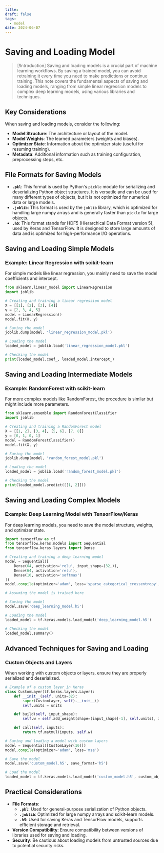 ```yaml
---
title: 
draft: false
tags:
  - model
date: 2024-06-07
---
```


# Saving and Loading Model

>[!Introduction]
>Saving and loading models is a crucial part of machine learning workflows. By saving a trained model, you can avoid retraining it every time you need to make predictions or continue training. This note covers the fundamental aspects of saving and loading models, ranging from simple linear regression models to complex deep learning models, using various libraries and techniques.

## Key Considerations
When saving and loading models, consider the following:
- **Model Structure**: The architecture or layout of the model.
- **Model Weights**: The learned parameters (weights and biases).
- **Optimizer State**: Information about the optimizer state (useful for resuming training).
- **Metadata**: Additional information such as training configuration, preprocessing steps, etc.

## File Formats for Saving Models
- **`.pkl`**: This format is used by Python's `pickle` module for serializing and deserializing Python object structures. It is versatile and can be used for many different types of objects, but it is not optimized for numerical data or large models.
- **`.joblib`**: This format is used by the `joblib` library, which is optimized for handling large numpy arrays and is generally faster than `pickle` for large objects.
- **`.h5`**: This format stands for HDF5 (Hierarchical Data Format version 5), used by Keras and TensorFlow. It is designed to store large amounts of data and is optimized for high-performance I/O operations.

## Saving and Loading Simple Models
### Example: Linear Regression with scikit-learn
For simple models like linear regression, you mainly need to save the model coefficients and intercept.

```python
from sklearn.linear_model import LinearRegression
import joblib

# Creating and training a linear regression model
X = [[1], [2], [3], [4]]
y = [2, 3, 4, 5]
model = LinearRegression()
model.fit(X, y)

# Saving the model
joblib.dump(model, 'linear_regression_model.pkl')

# Loading the model
loaded_model = joblib.load('linear_regression_model.pkl')

# Checking the model
print(loaded_model.coef_, loaded_model.intercept_)
```

## Saving and Loading Intermediate Models
### Example: RandomForest with scikit-learn
For more complex models like RandomForest, the procedure is similar but might include more parameters.

```python
from sklearn.ensemble import RandomForestClassifier
import joblib

# Creating and training a RandomForest model
X = [[1, 2], [3, 4], [5, 6], [7, 8]]
y = [0, 1, 0, 1]
model = RandomForestClassifier()
model.fit(X, y)

# Saving the model
joblib.dump(model, 'random_forest_model.pkl')

# Loading the model
loaded_model = joblib.load('random_forest_model.pkl')

# Checking the model
print(loaded_model.predict([[1, 2]]))
```

## Saving and Loading Complex Models
### Example: Deep Learning Model with TensorFlow/Keras
For deep learning models, you need to save the model structure, weights, and optimizer state.

```python
import tensorflow as tf
from tensorflow.keras.models import Sequential
from tensorflow.keras.layers import Dense

# Creating and training a deep learning model
model = Sequential([
    Dense(64, activation='relu', input_shape=(32,)),
    Dense(64, activation='relu'),
    Dense(10, activation='softmax')
])
model.compile(optimizer='adam', loss='sparse_categorical_crossentropy', metrics=['accuracy'])

# Assuming the model is trained here

# Saving the model
model.save('deep_learning_model.h5')

# Loading the model
loaded_model = tf.keras.models.load_model('deep_learning_model.h5')

# Checking the model
loaded_model.summary()
```

## Advanced Techniques for Saving and Loading
### Custom Objects and Layers
When working with custom objects or layers, ensure they are properly serialized and deserialized.

```python
# Example of a custom layer in Keras
class CustomLayer(tf.keras.layers.Layer):
    def __init__(self, units=32):
        super(CustomLayer, self).__init__()
        self.units = units

    def build(self, input_shape):
        self.w = self.add_weight(shape=(input_shape[-1], self.units), initializer='random_normal', trainable=True)

    def call(self, inputs):
        return tf.matmul(inputs, self.w)

# Saving and loading a model with custom layers
model = Sequential([CustomLayer(10)])
model.compile(optimizer='adam', loss='mse')

# Save the model
model.save('custom_model.h5', save_format='h5')

# Load the model
loaded_model = tf.keras.models.load_model('custom_model.h5', custom_objects={'CustomLayer': CustomLayer})
```

## Practical Considerations
- **File Formats**:
  - **`.pkl`**: Used for general-purpose serialization of Python objects.
  - **`.joblib`**: Optimized for large numpy arrays and scikit-learn models.
  - **`.h5`**: Used for saving Keras and TensorFlow models, supports efficient storage and retrieval.
- **Version Compatibility**: Ensure compatibility between versions of libraries used for saving and loading.
- **Security**: Be cautious about loading models from untrusted sources due to potential security risks.

